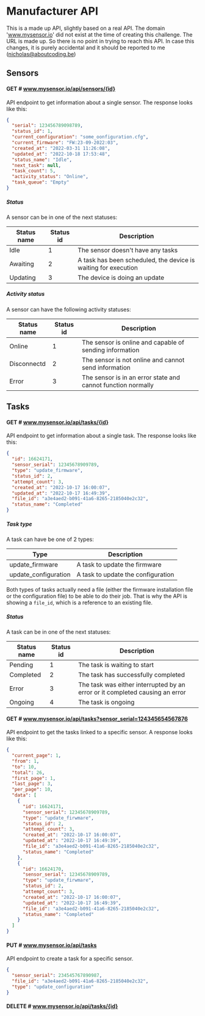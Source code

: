 # Manufacturer API

This is a made up API, slightly based on a real API. The domain 'www.mysensor.io' did not exist at the time of creating 
this challenge. The URL is made up. So there is no point in trying to reach this API. In case this changes, it is purely 
accidental and it should be reported to me (nicholas@aboutcoding.be)

## Sensors

#### GET # www.mysensor.io/api/sensors/{id}

API endpoint to get information about a single sensor. The response looks like this:

```json
{
  "serial": 123456789098789,
  "status_id": 1,
  "current_configuration": "some_oonfiguration.cfg",
  "current_firmware": "FW:23-09-2022:03",
  "created_at": "2022-03-31 11:26:08",
  "updated_at": "2022-10-18 17:53:48",
  "status_name": "Idle",
  "next_task": null,
  "task_count": 5,
  "activity_status": "Online",
  "task_queue": "Empty"
}
```

##### Status

A sensor can be in one of the next statuses:

|Status name |Status id| Description|
|------------|---------|------------|
|Idle|1 | The sensor doesn't have any tasks|
|Awaiting|2 | A task has been scheduled, the device is waiting for execution|
|Updating|3 | The device is doing an update|

##### Activity status

A sensor can have the following activity statuses:

|Status name |Status id| Description|
|------------|---------|------------|
|Online|1 | The sensor is online and capable of sending information|
|Disconnectd|2 | The sensor is not online and cannot send information|
|Error|3 | The sensor is in an error state and cannot function normally|

## Tasks

#### GET # www.mysensor.io/api/tasks/{id}

API endpoint to get information about a single task. The response looks like this: 

```json
{
  "id": 16624171,
  "sensor_serial": 12345678909789,
  "type": "update_firmware",
  "status_id": 2,
  "attempt_count": 3,
  "created_at": "2022-10-17 16:00:07",
  "updated_at": "2022-10-17 16:49:39",
  "file_id": "a3e4aed2-b091-41a6-8265-2185040e2c32",
  "status_name": "Completed"
}
```

##### Task type

A task can have be one of 2 types: 

|Type | Description|
|------------|------------|
|update_firmware| A task to update the firmware|
|update_configuration| A task to update the configuration|

Both types of tasks actually need a file (either the firmware installation file or the configuration file) to be able
to do their job. That is why the API is showing a `file_id`, which is a reference to an existing file. 

##### Status

A task can be in one of the next statuses:

|Status name |Status id| Description|
|------------|---------|------------|
|Pending|1 | The task is waiting to start|
|Completed|2 | The task has successfully completed|
|Error|3 | The task was either interrupted by an error or it completed causing an error|
|Ongoing|4 | The task is ongoing|

#### GET # www.mysensor.io/api/tasks?sensor_serial=124345654567876

API endpoint to get the tasks linked to a specific sensor. A response looks like this: 

```json
{
  "current_page": 1,
  "from": 1,
  "to": 10,
  "total": 26,
  "first_page": 1,
  "last_page": 3,
  "per_page": 10,
  "data": [
    {
      "id": 16624171,
      "sensor_serial": 12345678909789,
      "type": "update_firwmare",
      "status_id": 2,
      "attempt_count": 3,
      "created_at": "2022-10-17 16:00:07",
      "updated_at": "2022-10-17 16:49:39",
      "file_id": "a3e4aed2-b091-41a6-8265-2185040e2c32",
      "status_name": "Completed"
    },
    {
      "id": 16624170,
      "sensor_serial": 12345678909789,
      "type": "update_firwmare",
      "status_id": 2,
      "attempt_count": 3,
      "created_at": "2022-10-17 16:00:07",
      "updated_at": "2022-10-17 16:49:39",
      "file_id": "a3e4aed2-b091-41a6-8265-2185040e2c32",
      "status_name": "Completed"
    }
  ]
}
```

#### PUT # www.mysensor.io/api/tasks

API endpoint to create a task for a specific sensor.

```json
{
  "sensor_serial": 234545767890987,
  "file_id": "a3e4aed2-b091-41a6-8265-2185040e2c32",
  "type": "update_configuration"
}

```

#### DELETE # www.mysensor.io/api/tasks/{id}

